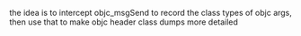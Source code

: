the idea is to intercept objc_msgSend to record the class types of objc args, then use that to make objc header class dumps more detailed